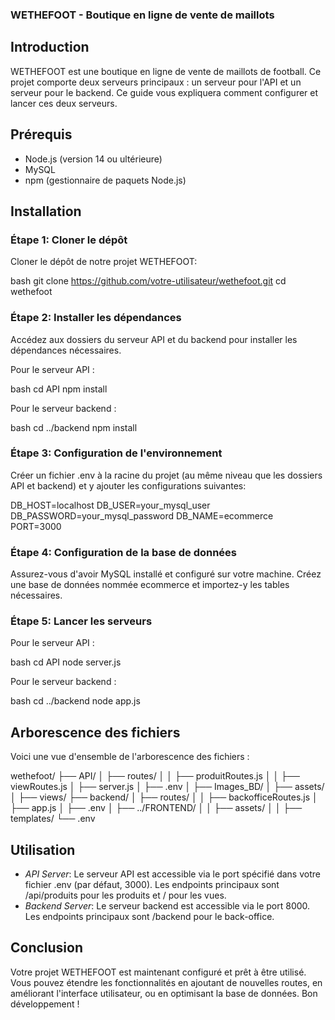 ### WETHEFOOT - Boutique en ligne de vente de maillots

## Introduction

WETHEFOOT est une boutique en ligne de vente de maillots de football. Ce projet comporte deux serveurs principaux : un serveur pour l'API et un serveur pour le backend. Ce guide vous expliquera comment configurer et lancer ces deux serveurs.

## Prérequis

- Node.js (version 14 ou ultérieure)
- MySQL
- npm (gestionnaire de paquets Node.js)

## Installation

### Étape 1: Cloner le dépôt

Cloner le dépôt de notre projet WETHEFOOT:

bash
git clone https://github.com/votre-utilisateur/wethefoot.git
cd wethefoot


### Étape 2: Installer les dépendances

Accédez aux dossiers du serveur API et du backend pour installer les dépendances nécessaires.

Pour le serveur API :

bash
cd API
npm install


Pour le serveur backend :

bash
cd ../backend
npm install


### Étape 3: Configuration de l'environnement

Créer un fichier .env à la racine du projet (au même niveau que les dossiers API et backend) et y ajouter les configurations suivantes:


DB_HOST=localhost
DB_USER=your_mysql_user
DB_PASSWORD=your_mysql_password
DB_NAME=ecommerce
PORT=3000


### Étape 4: Configuration de la base de données

Assurez-vous d'avoir MySQL installé et configuré sur votre machine. Créez une base de données nommée ecommerce et importez-y les tables nécessaires.

### Étape 5: Lancer les serveurs

Pour le serveur API :

bash
cd API
node server.js


Pour le serveur backend :

bash
cd ../backend
node app.js


## Arborescence des fichiers

Voici une vue d'ensemble de l'arborescence des fichiers :


wethefoot/
├── API/
│   ├── routes/
│   │   ├── produitRoutes.js
│   │   ├── viewRoutes.js
│   ├── server.js
│   ├── .env
│   ├── Images_BD/
│   ├── assets/
│   ├── views/
├── backend/
│   ├── routes/
│   │   ├── backofficeRoutes.js
│   ├── app.js
│   ├── .env
│   ├── ../FRONTEND/
│   │   ├── assets/
│   │   ├── templates/
└── .env


## Utilisation

- *API Server*: Le serveur API est accessible via le port spécifié dans votre fichier .env (par défaut, 3000). Les endpoints principaux sont /api/produits pour les produits et / pour les vues.
- *Backend Server*: Le serveur backend est accessible via le port 8000. Les endpoints principaux sont /backend pour le back-office.

## Conclusion

Votre projet WETHEFOOT est maintenant configuré et prêt à être utilisé. Vous pouvez étendre les fonctionnalités en ajoutant de nouvelles routes, en améliorant l'interface utilisateur, ou en optimisant la base de données. Bon développement !
